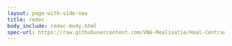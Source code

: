 ```yaml
---
layout: page-with-side-nav
title: redoc
body_include: redoc-body.html
spec-url: https://raw.githubusercontent.com/VNG-Realisatie/Haal-Centraal-BRP-bevragen/v2.0.0beta1/specificatie/genereervariant/openapi.yaml
---
```

<redoc spec-url='{{ page.spec-url}}'></redoc>
